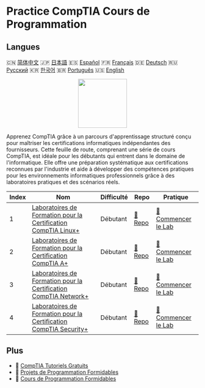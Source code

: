 # Practice CompTIA Cours de Programmation

## Langues

🇨🇳 [简体中文](README_zh.md) 🇯🇵 [日本語](README_ja.md) 🇪🇸 [Español](README_es.md) 🇫🇷 [Français](README_fr.md) 🇩🇪 [Deutsch](README_de.md) 🇷🇺 [Русский](README_ru.md) 🇰🇷 [한국어](README_ko.md) 🇧🇷 [Português](README_pt.md) 🇺🇸 [English](README.md) 

<div align="center">
<img width="128px" src="https://file.labex.io/path/ZbzxjVKrvgFc.png">
</div>

Apprenez CompTIA grâce à un parcours d'apprentissage structuré conçu pour maîtriser les certifications informatiques indépendantes des fournisseurs. Cette feuille de route, comprenant une série de cours CompTIA, est idéale pour les débutants qui entrent dans le domaine de l'informatique. Elle offre une préparation systématique aux certifications reconnues par l'industrie et aide à développer des compétences pratiques pour les environnements informatiques professionnels grâce à des laboratoires pratiques et des scénarios réels.

|   Index | Nom                                                                                                                                  | Difficulté   | Repo                                                                         | Pratique                                                                               |
|---------|--------------------------------------------------------------------------------------------------------------------------------------|--------------|------------------------------------------------------------------------------|----------------------------------------------------------------------------------------|
|       1 | [Laboratoires de Formation pour la Certification CompTIA Linux+](https://labex.io/fr/courses/comptia-linux-plus-training-labs)       | Débutant     | [🔗 Repo](https://github.com/labex-labs/comptia-linux-plus-training-labs)    | [🚀 Commencer le Lab](https://labex.io/fr/courses/comptia-linux-plus-training-labs)    |
|       2 | [Laboratoires de Formation pour la Certification CompTIA A+](https://labex.io/fr/courses/comptia-a-plus-training-labs)               | Débutant     | [🔗 Repo](https://github.com/labex-labs/comptia-a-plus-training-labs)        | [🚀 Commencer le Lab](https://labex.io/fr/courses/comptia-a-plus-training-labs)        |
|       3 | [Laboratoires de Formation pour la Certification CompTIA Network+](https://labex.io/fr/courses/comptia-network-plus-training-labs)   | Débutant     | [🔗 Repo](https://github.com/labex-labs/comptia-network-plus-training-labs)  | [🚀 Commencer le Lab](https://labex.io/fr/courses/comptia-network-plus-training-labs)  |
|       4 | [Laboratoires de Formation pour la Certification CompTIA Security+](https://labex.io/fr/courses/comptia-security-plus-training-labs) | Débutant     | [🔗 Repo](https://github.com/labex-labs/comptia-security-plus-training-labs) | [🚀 Commencer le Lab](https://labex.io/fr/courses/comptia-security-plus-training-labs) |

## Plus

- 🔗 [CompTIA Tutoriels Gratuits](https://github.com/labex-labs/comptia-free-tutorials)
- 🔗 [Projets de Programmation Formidables](https://github.com/labex-labs/awesome-programming-projects)
- 🔗 [Cours de Programmation Formidables](https://github.com/labex-labs/awesome-programming-courses)

